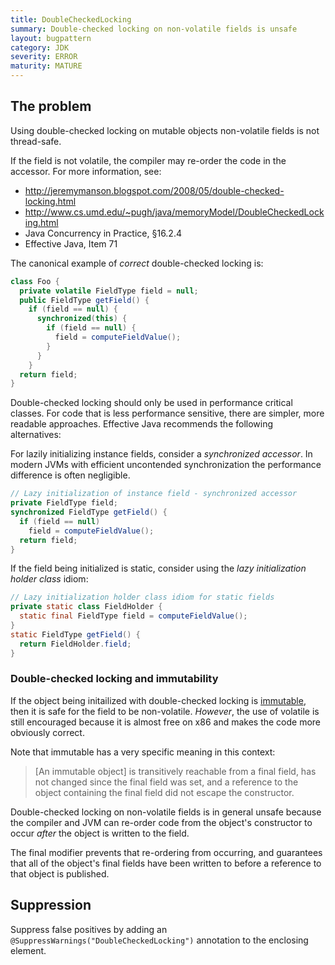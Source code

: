 ```yaml
---
title: DoubleCheckedLocking
summary: Double-checked locking on non-volatile fields is unsafe
layout: bugpattern
category: JDK
severity: ERROR
maturity: MATURE
---
```


<!--
*** AUTO-GENERATED, DO NOT MODIFY ***
To make changes, edit the @BugPattern annotation or the explanation in docs/bugpattern.
-->

## The problem
Using double-checked locking on mutable objects non-volatile fields is not
thread-safe.

If the field is not volatile, the compiler may re-order the code in the
accessor. For more information, see:

* http://jeremymanson.blogspot.com/2008/05/double-checked-locking.html
* http://www.cs.umd.edu/~pugh/java/memoryModel/DoubleCheckedLocking.html
* Java Concurrency in Practice, §16.2.4
* Effective Java, Item 71

The canonical example of *correct* double-checked locking is:

```java
class Foo {
  private volatile FieldType field = null;
  public FieldType getField() {
    if (field == null) {
      synchronized(this) {
        if (field == null) {
          field = computeFieldValue();
        }
      }
    }
  return field;
}
```

Double-checked locking should only be used in performance critical classes.
For code that is less performance sensitive, there are simpler, more readable
approaches. Effective Java recommends the following alternatives:

For lazily initializing instance fields, consider a *synchronized accessor*.
In modern JVMs with efficient uncontended synchronization the performance
difference is often negligible.

```java
// Lazy initialization of instance field - synchronized accessor
private FieldType field;
synchronized FieldType getField() {
  if (field == null)
    field = computeFieldValue();
  return field;
}
```

If the field being initialized is static, consider using the *lazy
initialization holder class* idiom:

```java
// Lazy initialization holder class idiom for static fields
private static class FieldHolder {
  static final FieldType field = computeFieldValue();
}
static FieldType getField() {
  return FieldHolder.field;
}
```

### Double-checked locking and immutability

If the object being initailized with double-checked locking is
[immutable](http://jeremymanson.blogspot.com/2008/04/immutability-in-java.html),
then it is safe for the field to be non-volatile. *However*, the use of
volatile is still encouraged because it is almost free on x86 and makes the code
more obviously correct.

Note that immutable has a very specific meaning in this context:

> [An immutable object] is transitively reachable from a final field, has not
> changed since the final field was set, and a reference to the object
> containing the final field did not escape the constructor.

Double-checked locking on non-volatile fields is in general unsafe because
the compiler and JVM can re-order code from the object's constructor to occur
*after* the object is written to the field.

The final modifier prevents that re-ordering from occurring, and guarantees
that all of the object's final fields have been written to before a reference
to that object is published.

## Suppression
Suppress false positives by adding an `@SuppressWarnings("DoubleCheckedLocking")` annotation to the enclosing element.
